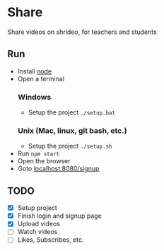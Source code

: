 # Share

Share videos on shrideo, for teachers and students

## Run
  - Install [node](https://nodejs.org/en/)
  - Open a terminal
    ### Windows
    - Setup the project `./setup.bat`
    ### Unix (Mac, linux, git bash, etc.)
    - Setup the project `./setup.sh`
  - Run `npm start`
  - Open the browser
  - Goto [localhost:8080/signup](http://localhost:8080/signup)

## TODO

- [x] Setup project
- [x] Finish login and signup page
- [x] Upload videos
- [ ] Watch videos
- [ ] Likes, Subscribes, etc.
